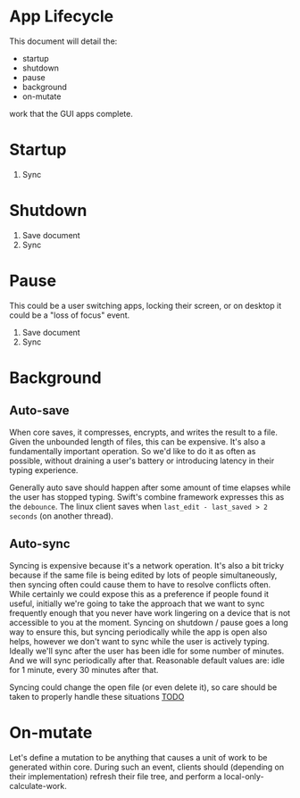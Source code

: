 # App Lifecycle

This document will detail the:
+ startup
+ shutdown
+ pause
+ background
+ on-mutate

work that the GUI apps complete.

# Startup

1. Sync

# Shutdown

1. Save document
2. Sync

# Pause

This could be a user switching apps, locking their screen, or on desktop it could be a "loss of focus" event.

1. Save document
2. Sync

# Background

## Auto-save

When core saves, it compresses, encrypts, and writes the result to a file. Given the unbounded length of files, this can
be expensive. It's also a fundamentally important operation. So we'd like to do it as often as possible, without draining
a user's battery or introducing latency in their typing experience.

Generally auto save should happen after some amount of time elapses while the user has stopped typing. Swift's combine
framework expresses this as the `debounce`. The linux client saves when `last_edit - last_saved > 2 seconds` (on another thread).

## Auto-sync

Syncing is expensive because it's a network operation. It's also a bit tricky because if the same file is being edited
by lots of people simultaneously, then syncing often could cause them to have to resolve conflicts often. While certainly
we could expose this as a preference if people found it useful, initially we're going to take the approach that we want to
sync frequently enough that you never have work lingering on a device that is not accessible to you at the moment. Syncing
on shutdown / pause goes a long way to ensure this, but syncing periodically while the app is open also helps, however we
don't want to sync while the user is actively typing. Ideally we'll sync after the user has been idle for some number of minutes.
And we will sync periodically after that. Reasonable default values are: idle for 1 minute, every 30 minutes after that.

Syncing could change the open file (or even delete it), so care should be taken to properly handle these situations 
[TODO](https://github.com/lockbook/lockbook/issues/558)

# On-mutate

Let's define a mutation to be anything that causes a unit of work to be generated within core. During such an event, clients
should (depending on their implementation) refresh their file tree, and perform a local-only-calculate-work.